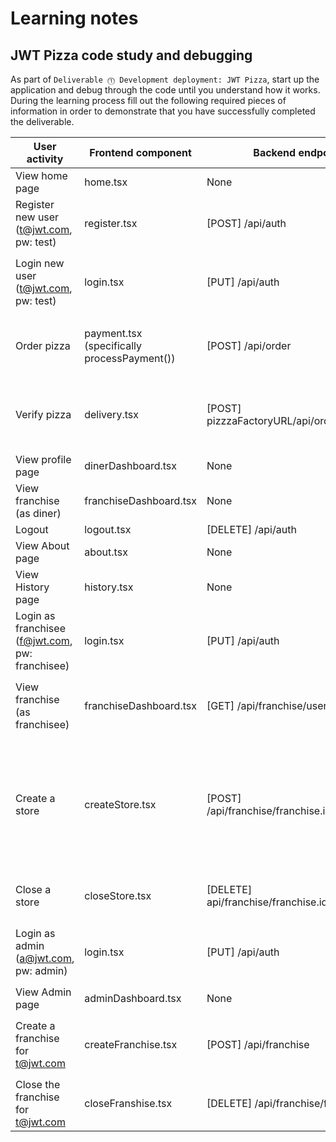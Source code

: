 # Learning notes

## JWT Pizza code study and debugging

As part of `Deliverable ⓵ Development deployment: JWT Pizza`, start up the application and debug through the code until you understand how it works. During the learning process fill out the following required pieces of information in order to demonstrate that you have successfully completed the deliverable.

| User activity                                       | Frontend component | Backend endpoints | Database SQL |
| --------------------------------------------------- | ------------------ | ----------------- | ------------ |
| View home page                                      |  home.tsx          |  None             |  None        |
| Register new user<br/>(t@jwt.com, pw: test)         |  register.tsx      |  [POST] /api/auth    |  `INSERT INTO user (name, email, password) VALUES (?, ?, ?)` <br/>`INSERT INTO userRole (userId, role, objectId) VALUES (?, ?, ?)`            |
| Login new user<br/>(t@jwt.com, pw: test)            |  login.tsx         |  [PUT] /api/auth     | `SELECT * FROM user WHERE email=?` <br />`SELECT * FROM userRole WHERE userId=?` <br />`INSERT INTO auth (token, userId) VALUES (?, ?) ON DUPLICATE KEY UPDATE token=token`             |
| Order pizza                                         |  payment.tsx (specifically processPayment()) |  [POST] /api/order   | `INSERT INTO dinerOrder (dinerId, franchiseId, storeId, date) VALUES (?, ?, ?, now())` <br />`INSERT INTO orderItem (orderId, menuId, description, price) VALUES (?, ?, ?, ?)`             |
| Verify pizza                                        |  delivery.tsx      | [POST] pizzzaFactoryURL/api/order/verify | `SELECT id, franchiseId, storeId, date FROM dinerOrder WHERE dinerId=? LIMIT ${offset},${config.db.listPerPage}` <br />`SELECT id, menuId, description, price FROM orderItem WHERE orderId=?` <br />            |
| View profile page                                   | dinerDashboard.tsx | None              | None         |
| View franchise<br/>(as diner)                       | franchiseDashboard.tsx | None          | None         |
| Logout                                              | logout.tsx         | [DELETE] /api/auth   | `DELETE FROM auth WHERE token=?` |
| View About page                                     | about.tsx          | None              | None         |
| View History page                                   | history.tsx        | None              | None         |
| Login as franchisee<br/>(f@jwt.com, pw: franchisee) | login.tsx          | [PUT] /api/auth      | `SELECT * FROM user WHERE email=?` <br />`SELECT * FROM userRole WHERE userId=?` <br />`INSERT INTO auth (token, userId) VALUES (?, ?) ON DUPLICATE KEY UPDATE token=token`             |
| View franchise<br/>(as franchisee)                  | franchiseDashboard.tsx | [GET] /api/franchise/user.id | `SELECT objectId FROM userRole WHERE role='franchisee' AND userId=?` <br />`SELECT id, name FROM franchise WHERE id in (${franchiseIds.join(',')})`             |
| Create a store                                      | createStore.tsx    | [POST] /api/franchise/franchise.id/store | `SELECT u.id, u.name, u.email FROM userRole AS ur JOIN user AS u ON u.id=ur.userId WHERE ur.objectId=? AND ur.role='franchisee'` <br />`SELECT s.id, s.name, COALESCE(SUM(oi.price), 0) AS totalRevenue FROM dinerOrder AS do JOIN orderItem AS oi ON do.id=oi.orderId RIGHT JOIN store AS s ON s.id=do.storeId WHERE s.franchiseId=? GROUP BY s.id` <br />`INSERT INTO store (franchiseId, name) VALUES (?, ?)` |
| Close a store                                       | closeStore.tsx     | [DELETE] api/franchise/franchise.id/store/store.id | See first two statements of create a store, then: <br />`DELETE FROM store WHERE franchiseId=? AND id=?`             |
| Login as admin<br/>(a@jwt.com, pw: admin)           | login.tsx          | [PUT] /api/auth   |`SELECT * FROM user WHERE email=?` <br />`SELECT * FROM userRole WHERE userId=?` <br />`INSERT INTO auth (token, userId) VALUES (?, ?) ON DUPLICATE KEY UPDATE token=token`             |
| View Admin page                                     | adminDashboard.tsx | None              | None         |
| Create a franchise for t@jwt.com                    | createFranchise.tsx | [POST] /api/franchise | `SELECT id, name FROM user WHERE email=?` <br />`INSERT INTO franchise (name) VALUES (?)` <br />`INSERT INTO userRole (userId, role, objectId) VALUES (?, ?, ?)`            |
| Close the franchise for t@jwt.com                   | closeFranshise.tsx | [DELETE] /api/franchise/franchise.id | `DELETE FROM store WHERE franchiseId=?` <br />`DELETE FROM userRole WHERE objectId=?` <br />`DELETE FROM franchise WHERE id=?`              |
